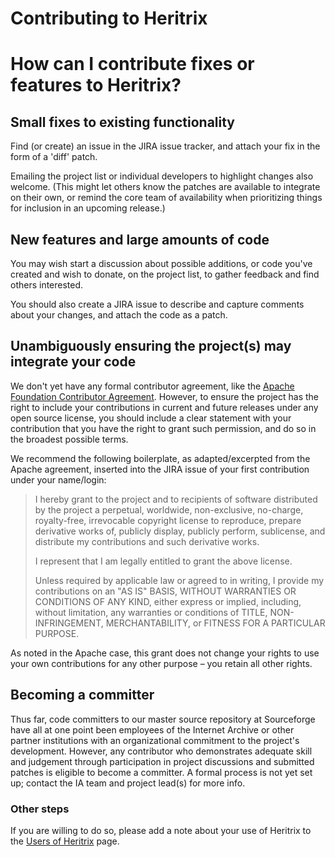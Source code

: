 # Contributing to Heritrix

# How can I contribute fixes or features to Heritrix?

## Small fixes to existing functionality

Find (or create) an issue in the JIRA issue tracker, and attach your fix
in the form of a 'diff' patch.

Emailing the project list or individual developers to highlight changes
also welcome. (This might let others know the patches are available to
integrate on their own, or remind the core team of availability when
prioritizing things for inclusion in an upcoming release.)

## New features and large amounts of code

You may wish start a discussion about possible additions, or code you've
created and wish to donate, on the project list, to gather feedback and
find others interested.

You should also create a JIRA issue to describe and capture comments
about your changes, and attach the code as a patch.

## Unambiguously ensuring the project(s) may integrate your code

We don't yet have any formal contributor agreement, like the [Apache
Foundation Contributor
Agreement](http://www.apache.org/licenses/icla.txt). However, to ensure
the project has the right to include your contributions in current and
future releases under any open source license, you should include a
clear statement with your contribution that you have the right to grant
such permission, and do so in the broadest possible terms.

We recommend the following boilerplate, as adapted/excerpted from the
Apache agreement, inserted into the JIRA issue of your first
contribution under your name/login:

> I hereby grant to the project and to recipients of software
> distributed by the project a perpetual, worldwide, non-exclusive,
> no-charge, royalty-free, irrevocable copyright license to reproduce,
> prepare derivative works of, publicly display, publicly perform,
> sublicense, and distribute my contributions and such derivative works.
>
> I represent that I am legally entitled to grant the above license.
>
> Unless required by applicable law or agreed to in writing, I provide
> my contributions on an "AS IS" BASIS, WITHOUT WARRANTIES OR CONDITIONS
> OF ANY KIND, either express or implied, including, without limitation,
> any warranties or conditions of TITLE, NON-INFRINGEMENT,
> MERCHANTABILITY, or FITNESS FOR A PARTICULAR PURPOSE.

As noted in the Apache case, this grant does not change your rights to
use your own contributions for any other purpose – you retain all other
rights.

## Becoming a committer

Thus far, code committers to our master source repository at Sourceforge
have all at one point been employees of the Internet Archive or other
partner institutions with an organizational commitment to the project's
development. However, any contributor who demonstrates adequate skill
and judgement through participation in project discussions and submitted
patches is eligible to become a committer. A formal process is not yet
set up; contact the IA team and project lead(s) for more info.

### Other steps

If you are willing to do so, please add a note about your use of
Heritrix to the [Users of Heritrix](Users%20of%20Heritrix) page.
